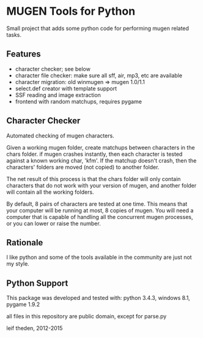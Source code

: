 MUGEN Tools for Python
======================

Small project that adds some python code for performing mugen related tasks.


Features
--------

* character checker; see below
* character file checker: make sure all sff, air, mp3, etc are available
* character migration: old winmugen => mugen 1.0/1.1
* select.def creator with template support
* SSF reading and image extraction
* frontend with random matchups, requires pygame


Character Checker
-----------------

Automated checking of mugen characters.

Given a working mugen folder, create matchups between characters in the
chars folder.  if mugen crashes instantly, then each character is tested
against a known working char, 'kfm'.  If the matchup doesn't crash, then
the characters' folders are moved (not copied) to another folder.

The net result of this process is that the chars folder will only contain
characters that do not work with your version of mugen, and another folder
will contain all the working folders.

By default, 8 pairs of characters are tested at one time.  This means that
your computer will be running at most, 8 copies of mugen.  You will need
a computer that is capable of handling all the concurrent mugen processes,
or you can lower or raise the number.


Rationale
---------

I like python and some of the tools available in the community are just not
my style.


Python Support
--------------

This package was developed and tested with:
python 3.4.3, windows 8.1, pygame 1.9.2


all files in this repository are public domain, except for parse.py

leif theden, 2012-2015
